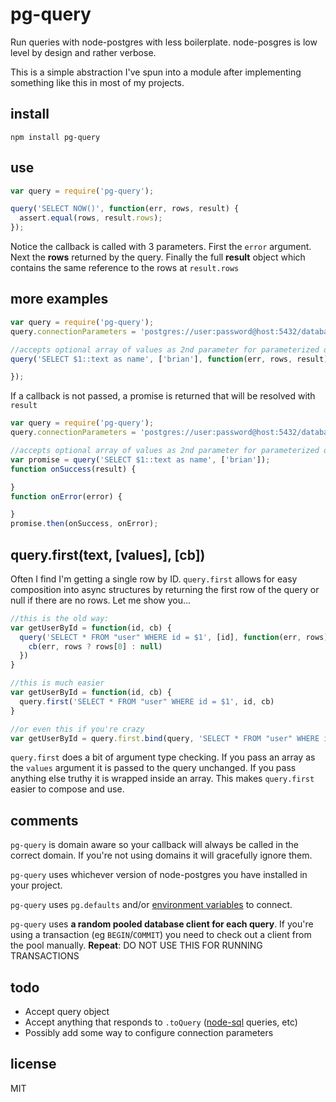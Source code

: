 # pg-query

Run queries with node-postgres with less boilerplate.  node-posgres is low level by design and rather verbose.

This is a simple abstraction I've spun into a module after implementing something like this in most of my projects.

## install

`npm install pg-query`

## use

```js
var query = require('pg-query');

query('SELECT NOW()', function(err, rows, result) {
  assert.equal(rows, result.rows);
});

```

Notice the callback is called with 3 parameters.
First the `error` argument.
Next the __rows__ returned by the query.
Finally the full __result__ object which contains the same reference to the rows at `result.rows`

## more examples
```js
var query = require('pg-query');
query.connectionParameters = 'postgres://user:password@host:5432/database';

//accepts optional array of values as 2nd parameter for parameterized queries
query('SELECT $1::text as name', ['brian'], function(err, rows, result) {

});
```

If a callback is not passed, a promise is returned that will be resolved with `result`

```js
var query = require('pg-query');
query.connectionParameters = 'postgres://user:password@host:5432/database';

//accepts optional array of values as 2nd parameter for parameterized queries
var promise = query('SELECT $1::text as name', ['brian']);
function onSuccess(result) {

}
function onError(error) {

}
promise.then(onSuccess, onError);
```

## query.first(text, [values], [cb])

Often I find I'm getting a single row by ID.  `query.first` allows for easy composition into async structures by returning the first row of the query or null if there are no rows.  Let me show you...

```js
//this is the old way:
var getUserById = function(id, cb) {
  query('SELECT * FROM "user" WHERE id = $1', [id], function(err, rows) {
    cb(err, rows ? rows[0] : null)
  })
}

//this is much easier
var getUserById = function(id, cb) {
  query.first('SELECT * FROM "user" WHERE id = $1', id, cb)
}

//or even this if you're crazy
var getUserById = query.first.bind(query, 'SELECT * FROM "user" WHERE id = $1')
```

`query.first` does a bit of argument type checking. If you pass an array as the `values` argument it is passed to the query unchanged. If you pass anything else truthy it is wrapped inside an array. This makes `query.first` easier to compose and use.


## comments

`pg-query` is domain aware so your callback will always be called in the correct domain.
If you're not using domains it will gracefully ignore them.

`pg-query` uses whichever version of node-postgres you have installed in your project.

`pg-query` uses `pg.defaults` and/or [environment variables](http://www.postgresql.org/docs/9.2/static/libpq-envars.html) to connect.

`pg-query` uses __a random pooled database client for each query__.
If you're using a transaction (eg `BEGIN`/`COMMIT`) you need to check out a client from the pool manually.
__Repeat__: DO NOT USE THIS FOR RUNNING TRANSACTIONS

## todo

- Accept query object
- Accept anything that responds to `.toQuery` ([node-sql](https://github.com/brianc/node-sql) queries, etc)
- Possibly add some way to configure connection parameters

## license

MIT
